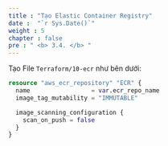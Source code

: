 ```yaml
---
title : "Tạo Elastic Container Registry"
date :  "`r Sys.Date()`" 
weight : 5 
chapter : false
pre : " <b> 3.4. </b> "
---
```


Tạo File `Terraform/10-ecr` như bên dưới:

```tf
resource "aws_ecr_repository" "ECR" {
  name                 = var.ecr_repo_name
  image_tag_mutability = "IMMUTABLE"

  image_scanning_configuration {
    scan_on_push = false
  }
}
```